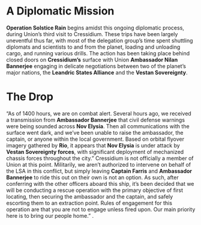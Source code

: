 # A Diplomatic Mission
**Operation Solstice Rain** begins amidst this ongoing diplomatic process, during Union’s third visit to Cressidium. These trips have been largely uneventful thus far, with most of the delegation group’s time spent shuttling diplomats and scientists to and from the planet, loading and unloading cargo, and running various drills. The action has been taking place behind closed doors on **Cressidium’s** surface with Union **Ambassador Nilan Bannerjee** engaging in delicate negotiations between two of the planet’s major nations, the **Leandric States Alliance** and the **Vestan Sovereignty**.

# The Drop
“As of 1400 hours, we are on combat alert. Several hours ago, we received a transmission from **Ambassador Bannerjee** that civil defense warnings were being sounded across **Nov Elysia**. Then all communications with the surface went dark, and we’ve been unable to raise the ambassador, the captain, or anyone within the local government. Based on orbital flyover imagery gathered by **Rio**, it appears that **Nov Elysia** is under attack by **Vestan Sovereignty forces**, with significant deployment of mechanized chassis forces throughout the city.” Cressidium is not officially a member of Union at this point. Militarily, we aren’t authorized to intervene on behalf of the LSA in this conflict, but simply leaving **Captain Farris** and **Ambassador Bannerjee** to ride this out on their own is not an option. As such, after conferring with the other officers aboard this ship, it’s been decided that we will be conducting a rescue operation with the primary objective of first locating, then securing the ambassador and the captain, and safely escorting them to an extraction point. Rules of engagement for this operation are that you are not to engage unless fired upon. Our main priority here is to bring our people home.”
.
